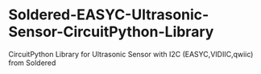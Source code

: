 # Soldered-EASYC-Ultrasonic-Sensor-CircuitPython-Library
CircuitPython Library for Ultrasonic Sensor with I2C (EASYC,VIDIIC,qwiic) from Soldered
